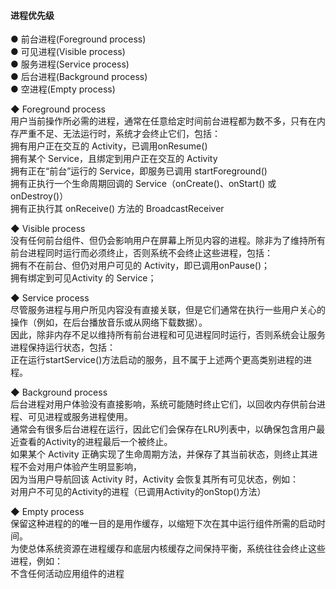 #### 进程优先级

● 前台进程(Foreground process)  
● 可见进程(Visible process)  
● 服务进程(Service process)  
● 后台进程(Background process)  
● 空进程(Empty process)  

◆ Foreground process  
用户当前操作所必需的进程，通常在任意给定时间前台进程都为数不多，只有在内存严重不足、无法运行时，系统才会终止它们，包括：  
拥有用户正在交互的 Activity，已调用onResume()  
拥有某个 Service，且绑定到用户正在交互的 Activity  
拥有正在“前台”运行的 Service，即服务已调用 startForeground()  
拥有正执行一个生命周期回调的 Service（onCreate()、onStart() 或 onDestroy()）  
拥有正执行其 onReceive() 方法的 BroadcastReceiver  

◆ Visible process  
没有任何前台组件、但仍会影响用户在屏幕上所见内容的进程。除非为了维持所有前台进程同时运行而必须终止，否则系统不会终止这些进程，包括：  
拥有不在前台、但仍对用户可见的 Activity，即已调用onPause()；  
拥有绑定到可见Activity 的 Service；  

◆ Service process  
尽管服务进程与用户所见内容没有直接关联，但是它们通常在执行一些用户关心的操作（例如，在后台播放音乐或从网络下载数据）。  
因此，除非内存不足以维持所有前台进程和可见进程同时运行，否则系统会让服务进程保持运行状态，包括：  
正在运行startService()方法启动的服务，且不属于上述两个更高类别进程的进程。  

◆ Background process  
后台进程对用户体验没有直接影响，系统可能随时终止它们，以回收内存供前台进程、可见进程或服务进程使用。  
通常会有很多后台进程在运行，因此它们会保存在LRU列表中，以确保包含用户最近查看的Activity的进程最后一个被终止。  
如果某个 Activity 正确实现了生命周期方法，并保存了其当前状态，则终止其进程不会对用户体验产生明显影响，  
因为当用户导航回该 Activity 时，Activity 会恢复其所有可见状态，例如：  
对用户不可见的Activity的进程（已调用Activity的onStop()方法）  

◆ Empty process  
保留这种进程的的唯一目的是用作缓存，以缩短下次在其中运行组件所需的启动时间。   
为使总体系统资源在进程缓存和底层内核缓存之间保持平衡，系统往往会终止这些进程，例如：  
不含任何活动应用组件的进程  

